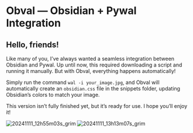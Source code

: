 # Obval — Obsidian + Pywal Integration

## Hello, friends!

Like many of you, I’ve always wanted a seamless integration between Obsidian and Pywal. Up until now, this required downloading a script and running it manually. But with Obval, everything happens automatically!

Simply run the command `wal -i your_image.jpg`, and Obval will automatically create an `obsidian.css` file in the snippets folder, updating Obsidian’s colors to match your image.

This version isn’t fully finished yet, but it’s ready for use. I hope you’ll enjoy it!


![20241111_12h55m03s_grim](https://github.com/user-attachments/assets/26df4db0-72c5-4a56-803f-b93679ee8d63)
![20241111_13h13m07s_grim](https://github.com/user-attachments/assets/b0c2bfb8-a22f-41ba-8f13-9a3203677a9e)
